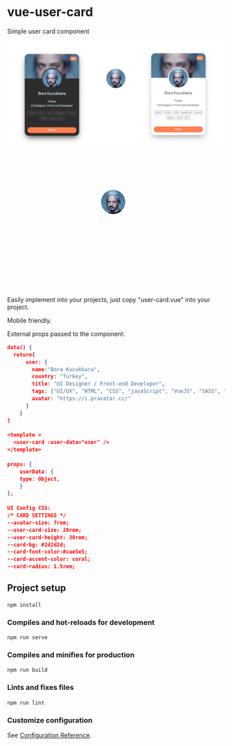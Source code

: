 # vue-user-card

Simple user card component

![vue-user-avatar.png](src%2Fassets%2Fvue-user-avatar.png)

![vue-user-card.gif](src%2Fassets%2Fvue-user-card.gif)

Easily implement into your projects, just copy "user-card.vue" into your project.

Mobile friendly.

External props passed to the component:

```json
data() {
  return{
      user: {
        name:"Bora Kucukkara",
        country: "Turkey",
        title: "UI Designer / Front-end Developer",
        tags: ["UI/UX", "HTML", "CSS", "javaScript", "VueJS", "SASS", "JSON", "GIT"],
        avatar: "https://i.pravatar.cc/"
      }
    }
}

<template >
  <user-card :user-data="user" />
</template>

props: {
    userData: {
    type: Object,
    }
},

UI Config CSS:
/* CARD SETTINGS */
--avatar-size: 7rem;
--user-card-size: 20rem;
--user-card-height: 30rem;
--card-bg: #2d2d2d;
--card-font-color:#cae5e5;
--card-accent-color: coral;
--card-radius: 1.5rem;

```

## Project setup
```
npm install
```

### Compiles and hot-reloads for development
```
npm run serve
```

### Compiles and minifies for production
```
npm run build
```

### Lints and fixes files
```
npm run lint
```

### Customize configuration
See [Configuration Reference](https://cli.vuejs.org/config/).
